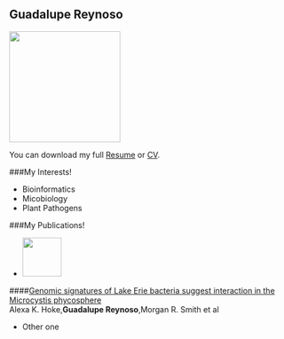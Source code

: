 ## Guadalupe Reynoso
<img src="https://imsd.apsc.vt.edu/content/imsd_apsc_vt_edu/en/About/Scholars/twelfth-cohort/jcr:content/content/adaptiveimage.transform/m-medium/image.png" width=200 align=center>

You can download my full [Resume](https://github.com/rnic92/temptest1/assets/resume) or [CV](https://github.com/rnic92/assets/cv).

###My Interests!  
- Bioinformatics
- Micobiology
- Plant Pathogens


###My Publications!  
  
- <img src="https://journals.plos.org/plosone/article/figure/image?size=inline&id=info:doi/10.1371/journal.pone.0257017.g003" width=70>  

####[Genomic signatures of Lake Erie bacteria suggest interaction in the Microcystis phycosphere](https://journals.plos.org/plosone/article?id=10.1371/journal.pone.0257017)  
Alexa K. Hoke,__Guadalupe Reynoso__,Morgan R. Smith et al  
- Other one
